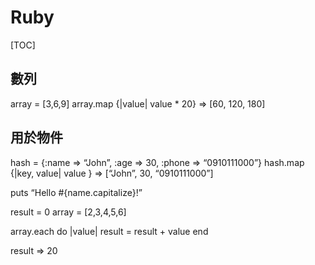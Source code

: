 # Ruby
[TOC]
## 數列

array = [3,6,9] array.map {|value| value * 20} => [60, 120, 180]

## 用於物件

hash = {:name => “John”, :age => 30, :phone => “0910111000”} hash.map {|key, value| value } => [“John”, 30, “0910111000”]

puts “Hello #{name.capitalize}!”

result = 0 array = [2,3,4,5,6]

array.each do |value| result = result + value end

result => 20
